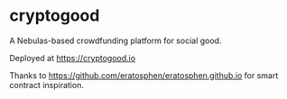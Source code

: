 # cryptogood
A Nebulas-based crowdfunding platform for social good.

Deployed at https://cryptogood.io

Thanks to https://github.com/eratosphen/eratosphen.github.io for smart contract inspiration.
